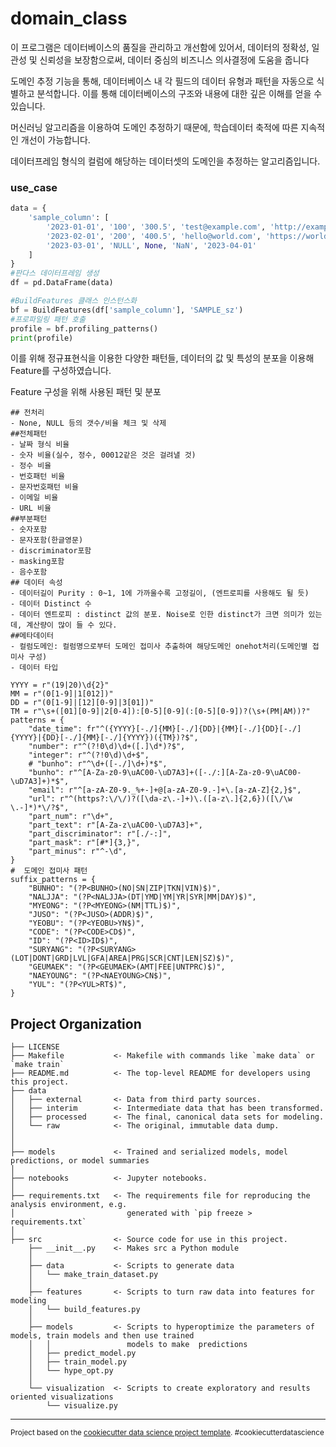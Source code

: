 domain_class
==============================


이 프로그램은 데이터베이스의 품질을 관리하고 개선함에 있어서,
데이터의 정확성, 일관성 및 신뢰성을 보장함으로써, 데이터 중심의 비즈니스 의사결정에 도움을 줍니다

도메인 추정 기능을 통해, 데이터베이스 내 각 필드의 데이터 유형과 패턴을 자동으로 식별하고 분석합니다. 이를 통해 데이터베이스의 구조와 내용에 대한 깊은 이해를 얻을 수 있습니다.

머신러닝 알고리즘을 이용하여 도메인 추정하기 때문에, 학습데이터 축적에 따른 지속적인 개선이 가능합니다.

데이터프레임 형식의 컬럼에 해당하는 데이터셋의 도메인을 추정하는 알고리즘입니다.

### use_case
```python
data = {
    'sample_column': [
        '2023-01-01', '100', '300.5', 'test@example.com', 'http://example.com', 
        '2023-02-01', '200', '400.5', 'hello@world.com', 'https://world.com',
        '2023-03-01', 'NULL', None, 'NaN', '2023-04-01'
    ]
}
#판다스 데이터프레임 생성   
df = pd.DataFrame(data)   

#BuildFeatures 클래스 인스턴스화   
bf = BuildFeatures(df['sample_column'], 'SAMPLE_sz')   
#프로파일링 패턴 호출   
profile = bf.profiling_patterns()   
print(profile)    
```

이를 위해 정규표현식을 이용한 다양한 패턴들, 데이터의 값 및 특성의 분포을 이용해 Feature를 구성하였습니다.

Feature 구성을 위해 사용된 패턴 및 분포   

    ## 전처리
    - None, NULL 등의 갯수/비율 체크 및 삭제
    ##전체패턴
    - 날짜 형식 비율 
    - 숫자 비율(실수, 정수, 00012같은 것은 걸려낼 것)
    - 정수 비율
    - 번호패턴 비율
    - 문자번호패턴 비율 
    - 이메일 비율
    - URL 비율
    ##부분패턴
    - 숫자포함
    - 문자포함(한글영문)
    - discriminator포함
    - masking포함
    - 음수포함
    ## 데이터 속성
    - 데이터길이 Purity : 0~1, 1에 가까울수록 고정길이, (엔트로피를 사용해도 될 듯)
    - 데이터 Distinct 수
    - 데이터 엔트로피 : distinct 값의 분포. Noise로 인한 distinct가 크면 의미가 있는데, 계산량이 많이 들 수 있다.
    ##메타데이터
    - 컬럼도메인: 컬럼명으로부터 도메인 접미사 추출하여 해당도메인 onehot처리(도메인별 접미사 구성)
    - 데이터 타입
  
    YYYY = r"(19|20)\d{2}"
    MM = r"(0[1-9]|1[012])"
    DD = r"(0[1-9]|[12][0-9]|3[01])"
    TM = r"\s+([01][0-9]|2[0-4]):[0-5][0-9](:[0-5][0-9])?(\s+(PM|AM))?"
    patterns = {
        "date_time": fr"^({YYYY}[-./]{MM}[-./]{DD}|{MM}[-./]{DD}[-./]{YYYY}|{DD}[-./]{MM}[-./]{YYYY})({TM})?$",
        "number": r"^(?!0\d)\d+([.]\d*)?$",
        "integer": r"^(?!0\d)\d+$",
        # "bunho": r"^\d+([-./]\d+)*$",
        "bunho": r"^[A-Za-z0-9\uAC00-\uD7A3]+([-./:][A-Za-z0-9\uAC00-\uD7A3]+)*$",
        "email": r"^[a-zA-Z0-9._%+-]+@[a-zA-Z0-9.-]+\.[a-zA-Z]{2,}$",
        "url": r"^(https?:\/\/)?([\da-z\.-]+)\.([a-z\.]{2,6})([\/\w \.-]*)*\/?$",
        "part_num": r"\d+",
        "part_text": r"[A-Za-z\uAC00-\uD7A3]+",
        "part_discriminator": r"[./-:]",
        "part_mask": r"[#*]{3,}",
        "part_minus": r"^-\d",
    }
    #  도메인 접미사 패턴 
    suffix_patterns = {
        "BUNHO": "(?P<BUNHO>(NO|SN|ZIP|TKN|VIN)$)",
        "NALJJA": "(?P<NALJJA>(DT|YMD|YM|YR|SYR|MM|DAY)$)",
        "MYEONG": "(?P<MYEONG>(NM|TTL)$)",
        "JUSO": "(?P<JUSO>(ADDR)$)",
        "YEOBU": "(?P<YEOBU>YN$)",
        "CODE": "(?P<CODE>CD$)",
        "ID": "(?P<ID>ID$)",
        "SURYANG": "(?P<SURYANG>(LOT|DONT|GRD|LVL|GFA|AREA|PRG|SCR|CNT|LEN|SZ)$)",
        "GEUMAEK": "(?P<GEUMAEK>(AMT|FEE|UNTPRC)$)",
        "NAEYOUNG": "(?P<NAEYOUNG>CN$)",
        "YUL": "(?P<YUL>RT$)",
    }


Project Organization
------------

    ├── LICENSE
    ├── Makefile           <- Makefile with commands like `make data` or `make train`
    ├── README.md          <- The top-level README for developers using this project.
    ├── data
    │   ├── external       <- Data from third party sources.
    │   ├── interim        <- Intermediate data that has been transformed.
    │   ├── processed      <- The final, canonical data sets for modeling.
    │   └── raw            <- The original, immutable data dump.
    │
    │
    ├── models             <- Trained and serialized models, model predictions, or model summaries
    │
    ├── notebooks          <- Jupyter notebooks. 
    │
    ├── requirements.txt   <- The requirements file for reproducing the analysis environment, e.g.
    │                         generated with `pip freeze > requirements.txt`
    │
    ├── src                <- Source code for use in this project.
        ├── __init__.py    <- Makes src a Python module
        │
        ├── data           <- Scripts to generate data
        │   └── make_train_dataset.py
        │
        ├── features       <- Scripts to turn raw data into features for modeling
        │   └── build_features.py
        │
        ├── models         <- Scripts to hyperoptimize the parameters of models, train models and then use trained  
        │   │                 models to make  predictions
        │   ├── predict_model.py
        │   ├── train_model.py
        │   └── hype_opt.py
        │
        └── visualization  <- Scripts to create exploratory and results oriented visualizations
            └── visualize.py
     
    


--------



<p><small>Project based on the <a target="_blank" href="https://drivendata.github.io/cookiecutter-data-science/">cookiecutter data science project template</a>. #cookiecutterdatascience</small></p>

